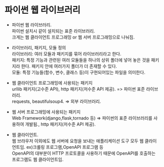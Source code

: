 # 파이썬 웹 라이브러리

- 파이썬 웹 라이브러리.  
파이썬 설치시 같이 설치되는 표준 라이브러리.    
크게는 웹 클라이언트 프로그래밍 or 웹 서버 프로그래밍으로 나눠짐.

- 라이브러리, 패키지, 모듈 정의  
라이브러리: 여러 모듈과 패키지를 묶어 라이브러리라고 한다.  
패키지: 특정 기능과 관련된 여러 모듈들을 하나의 상위 폴더에 넣어 놓은 것을 패키지라 한다. 패키지 안에 여러가지 폴더가 더 존재할 수 있다.  
모듈: 특정 기능들(함수, 변수, 클래스 등)이 구현되어있는 파일을 의미한다.  

- 웹 클라이언트 프로그래밍에 사용되는 패키지  
urllib 패키지(고수준 API), http 패키지(저수준 API 제공). => 파이썬 표준 라이브러리.  
requests, beautifulsoup4. => 외부 라이브러리.

- 웹 서버 프로그래밍에 사용되는 패키지  
Web Framework(django,flask,tornado 등) => 파이썬의 표준 라이브러리를 사용하여 개발됨., http 패키지(저수준 API 제공).

- 웹 클라이언트.  
웹 브라우저 이외에도 웹 서버에 요청을 보내는 애플리케이션 도구 모두 웹 클라이언트임. ex)크롤링 프로그램,OpenAPI 프로그램 등  
OpenAPI의 대부분이 HTTP 프로토콜을 사용하기 때문에 OpenAPI를 호출하는 프로그램도 웹 클라이언트임.   
